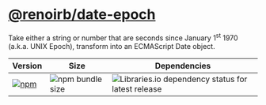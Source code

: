 # [@renoirb/date-epoch][repo-url]

[repo-url]: https://github.com/renoirb/experiments-201908-rush-typescript-just-bili-monorepo/tree/v1.x-dev/packages/date-epoch

Take either a string or number that are seconds since January 1<sup>st</sup> 1970 (a.k.a. UNIX Epoch), transform into an ECMAScript Date object.

| Version                                                                                                                                                                  | Size                                                                                                  | Dependencies                                                                                                                                                                 |
| ------------------------------------------------------------------------------------------------------------------------------------------------------------------------ | ----------------------------------------------------------------------------------------------------- | ---------------------------------------------------------------------------------------------------------------------------------------------------------------------------- |
| [![npm](https://img.shields.io/npm/v/%40renoirb%2Fdate-epoch?style=flat-square&logo=appveyor&label=npm&logo=npm)](https://www.npmjs.com/package/%40renoirb%2Fdate-epoch) | ![npm bundle size](https://img.shields.io/bundlephobia/min/%40renoirb%2Fdate-epoch?style=flat-square) | ![Libraries.io dependency status for latest release](https://img.shields.io/librariesio/release/npm/%40renoirb%2Fdate-epoch?style=flat-square&logo=appveyor&logo=dependabot) |
